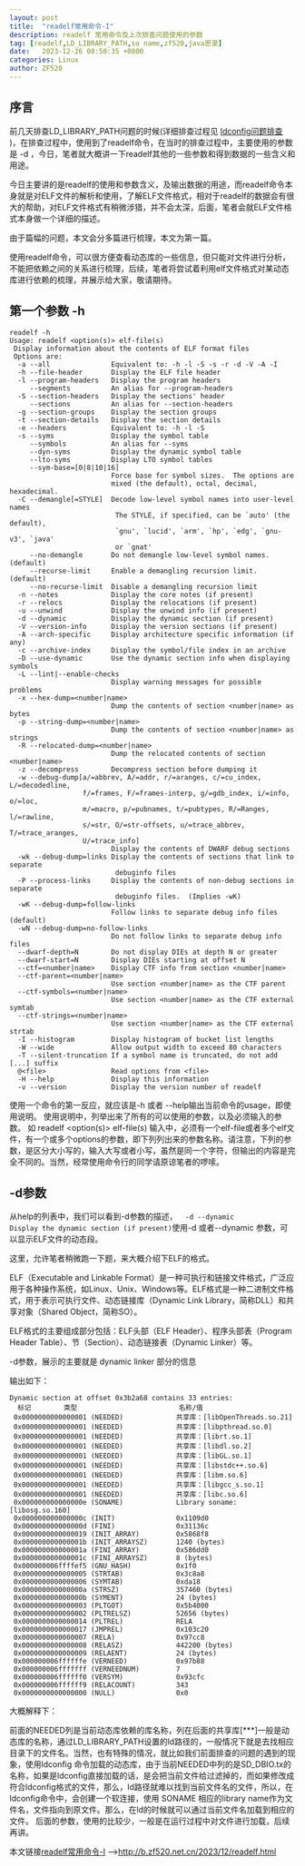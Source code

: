 ```yaml
---
layout: post
title:  "readelf常用命令-I"
description: readelf 常用命令及上次排查问题使用的参数
tag: [readelf,LD_LIBRARY_PATH,so name,zf520,java思录]
date:   2023-12-26 08:50:35 +0800
categories: Linux
author: ZF520
---
```

## 序言
前几天排查LD_LIBRARY_PATH问题的时候(详细排查过程见 [ldconfig问题排查](http://b.zf520.net.cn/2023/12/ldconfig%25E9%2597%25AE%25E9%25A2%2598%25E6%258E%2592%25E6%259F%25A5%25E8%25AE%25B0.html) )，在排查过程中，使用到了readelf命令，在当时的排查过程中，主要使用的参数是 -d ，今日，笔者就大概讲一下readelf其他的一些参数和得到数据的一些含义和用途。

今日主要讲的是readelf的使用和参数含义，及输出数据的用途，而readelf命令本身就是对ELF文件的解析和使用，了解ELF文件格式，相对于readelf的数据会有很大的帮助，对ELF文件格式有稍微涉猎，并不会太深，后面，笔者会就ELF文件格式本身做一个详细的描述。

由于篇幅的问题，本文会分多篇进行梳理，本文为第一篇。

使用readelf命令，可以很方便查看动态库的一些信息，但只能对文件进行分析，不能把依赖之间的关系进行梳理，后续，笔者将尝试着利用elf文件格式对某动态库进行依赖的梳理，并展示给大家，敬请期待。

## 第一个参数 -h
``` shell
readelf -h     
Usage: readelf <option(s)> elf-file(s)
 Display information about the contents of ELF format files
 Options are:
  -a --all               Equivalent to: -h -l -S -s -r -d -V -A -I
  -h --file-header       Display the ELF file header
  -l --program-headers   Display the program headers
     --segments          An alias for --program-headers
  -S --section-headers   Display the sections' header
     --sections          An alias for --section-headers
  -g --section-groups    Display the section groups
  -t --section-details   Display the section details
  -e --headers           Equivalent to: -h -l -S
  -s --syms              Display the symbol table
     --symbols           An alias for --syms
     --dyn-syms          Display the dynamic symbol table
     --lto-syms          Display LTO symbol tables
     --sym-base=[0|8|10|16]
                         Force base for symbol sizes.  The options are
                         mixed (the default), octal, decimal, hexadecimal.
  -C --demangle[=STYLE]  Decode low-level symbol names into user-level names
                          The STYLE, if specified, can be `auto' (the default),
                          `gnu', `lucid', `arm', `hp', `edg', `gnu-v3', `java'
                          or `gnat'
     --no-demangle       Do not demangle low-level symbol names.  (default)
     --recurse-limit     Enable a demangling recursion limit.  (default)
     --no-recurse-limit  Disable a demangling recursion limit
  -n --notes             Display the core notes (if present)
  -r --relocs            Display the relocations (if present)
  -u --unwind            Display the unwind info (if present)
  -d --dynamic           Display the dynamic section (if present)
  -V --version-info      Display the version sections (if present)
  -A --arch-specific     Display architecture specific information (if any)
  -c --archive-index     Display the symbol/file index in an archive
  -D --use-dynamic       Use the dynamic section info when displaying symbols
  -L --lint|--enable-checks
                         Display warning messages for possible problems
  -x --hex-dump=<number|name>
                         Dump the contents of section <number|name> as bytes
  -p --string-dump=<number|name>
                         Dump the contents of section <number|name> as strings
  -R --relocated-dump=<number|name>
                         Dump the relocated contents of section <number|name>
  -z --decompress        Decompress section before dumping it
  -w --debug-dump[a/=abbrev, A/=addr, r/=aranges, c/=cu_index, L/=decodedline,
                  f/=frames, F/=frames-interp, g/=gdb_index, i/=info, o/=loc,
                  m/=macro, p/=pubnames, t/=pubtypes, R/=Ranges, l/=rawline,
                  s/=str, O/=str-offsets, u/=trace_abbrev, T/=trace_aranges,
                  U/=trace_info]
                         Display the contents of DWARF debug sections
  -wk --debug-dump=links Display the contents of sections that link to separate
                          debuginfo files
  -P --process-links     Display the contents of non-debug sections in separate
                          debuginfo files.  (Implies -wK)
  -wK --debug-dump=follow-links
                         Follow links to separate debug info files (default)
  -wN --debug-dump=no-follow-links
                         Do not follow links to separate debug info files
  --dwarf-depth=N        Do not display DIEs at depth N or greater
  --dwarf-start=N        Display DIEs starting at offset N
  --ctf=<number|name>    Display CTF info from section <number|name>
  --ctf-parent=<number|name>
                         Use section <number|name> as the CTF parent
  --ctf-symbols=<number|name>
                         Use section <number|name> as the CTF external symtab
  --ctf-strings=<number|name>
                         Use section <number|name> as the CTF external strtab
  -I --histogram         Display histogram of bucket list lengths
  -W --wide              Allow output width to exceed 80 characters
  -T --silent-truncation If a symbol name is truncated, do not add [...] suffix
  @<file>                Read options from <file>
  -H --help              Display this information
  -v --version           Display the version number of readelf
```
使用一个命令的第一反应，就应该是-h 或者 --help输出当前命令的usage，即使用说明。
使用说明中，列举出来了所有的可以使用的参数，以及必须输入的参数。
如 readelf <option(s)> elf-file(s)  输入中，必须有一个elf-file或者多个elf文件，有一个或多个options的参数，即下列列出来的参数名称。请注意，下列的参数，是区分大小写的，输入大写或者小写，虽然是同一个字符，但输出的内容是完全不同的。当然，经常使用命令行的同学请原谅笔者的啰嗦。

## -d参数
从help的列表中，我们可以看到-d参数的描述，`  -d --dynamic           Display the dynamic section (if present)`使用-d 或者--dynamic 参数，可以显示ELF文件的动态段。

这里，允许笔者稍微跑一下题，来大概介绍下ELF的格式。

ELF（Executable and Linkable Format）是一种可执行和链接文件格式，广泛应用于各种操作系统，如Linux、Unix、Windows等。ELF格式是一种二进制文件格式，用于表示可执行文件、动态链接库（Dynamic Link Library，简称DLL）和共享对象（Shared Object，简称SO）。

ELF格式的主要组成部分包括：ELF头部（ELF Header）、程序头部表（Program Header Table）、节（Section）、动态链接表（Dynamic Linker）等。

-d参数，展示的主要就是 dynamic linker 部分的信息

输出如下：

```shell
Dynamic section at offset 0x3b2a68 contains 33 entries:
  标记        类型                         名称/值
 0x0000000000000001 (NEEDED)             共享库：[libOpenThreads.so.21]
 0x0000000000000001 (NEEDED)             共享库：[libpthread.so.0]
 0x0000000000000001 (NEEDED)             共享库：[librt.so.1]
 0x0000000000000001 (NEEDED)             共享库：[libdl.so.2]
 0x0000000000000001 (NEEDED)             共享库：[libGL.so.1]
 0x0000000000000001 (NEEDED)             共享库：[libstdc++.so.6]
 0x0000000000000001 (NEEDED)             共享库：[libm.so.6]
 0x0000000000000001 (NEEDED)             共享库：[libgcc_s.so.1]
 0x0000000000000001 (NEEDED)             共享库：[libc.so.6]
 0x000000000000000e (SONAME)             Library soname: [libosg.so.160]
 0x000000000000000c (INIT)               0x1109d0
 0x000000000000000d (FINI)               0x31136c
 0x0000000000000019 (INIT_ARRAY)         0x5868f8
 0x000000000000001b (INIT_ARRAYSZ)       1240 (bytes)
 0x000000000000001a (FINI_ARRAY)         0x586dd0
 0x000000000000001c (FINI_ARRAYSZ)       8 (bytes)
 0x000000006ffffef5 (GNU_HASH)           0x1f0
 0x0000000000000005 (STRTAB)             0x3c8a8
 0x0000000000000006 (SYMTAB)             0xda18
 0x000000000000000a (STRSZ)              357460 (bytes)
 0x000000000000000b (SYMENT)             24 (bytes)
 0x0000000000000003 (PLTGOT)             0x5b4000
 0x0000000000000002 (PLTRELSZ)           52656 (bytes)
 0x0000000000000014 (PLTREL)             RELA
 0x0000000000000017 (JMPREL)             0x103c20
 0x0000000000000007 (RELA)               0x97cc8
 0x0000000000000008 (RELASZ)             442200 (bytes)
 0x0000000000000009 (RELAENT)            24 (bytes)
 0x000000006ffffffe (VERNEED)            0x97b88
 0x000000006fffffff (VERNEEDNUM)         7
 0x000000006ffffff0 (VERSYM)             0x93cfc
 0x000000006ffffff9 (RELACOUNT)          343
 0x0000000000000000 (NULL)               0x0
```
大概解释下：

前面的NEEDED列是当前动态库依赖的库名称，列在后面的共享库[***]一般是动态库的名称，通过LD_LIBRARY_PATH设置的ld路径的，一般情况下就是去找相应目录下的文件名。当然，也有特殊的情况，就比如我们前面排查的问题的遇到的现象，使用ldconfig 命令加载的动态库，由于当前NEEDED中列的是SD_DBIO.tx的名称，如果是ldconfig直接加载的话，是会把当前文件给过滤掉的，而如果修改成符合ldconfig格式的文件，那么，ld路径就难以找到当前文件名的文件，所以，在ldconfig命令中，会创建一个软连接，使用 SONAME 相应的library name作为文件名，文件指向到原文件。那么，在ld的时候就可以通过当前文件名加载到相应的文件。
后面的参数，使用的比较少，一般是在运行过程中对文件进行加载，后续再讲。



本文链接[readelf常用命令-I](http://b.zf520.net.cn/2023/12/readelf.html) -->http://b.zf520.net.cn/2023/12/readelf.html
